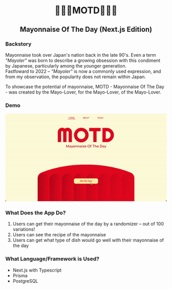 <h1 align="center">🍳🥚🍳MOTD🥚🍳🥚</h1>
<h2 align="center">Mayonnaise Of The Day (Next.js Edition)</h2>

### Backstory
Mayonnaise took over Japan's nation back in the late 90's. Even a term <i>"Mayoler"</i> was born to describe a growing obsession with this condiment by Japanese, particularly among the younger generation.<br>
Fastfoward to 2022 – <i>"Mayoler"</i> is now a commonly used expression, and from my observation, the popularity does not remain within Japan.

To showcase the potential of mayonnaise, MOTD - Mayonnaise Of The Day - was created by the Mayo-Lover, for the Mayo-Lover, of the Mayo-Lover.


### Demo
![MOTD demo gif](https://github.com/sigristarisa/motd-nextjs/blob/main/public/images/motd-demo.gif?raw=true)



### What Does the App Do?
1. Users can get their mayonnaise of the day by a randomizer – out of 100 variations!
2. Users can see the recipe of the mayonnaise
3. Users can get what type of dish would go well with their mayonnaise of the day

### What Language/Framework is Used?
- Next.js with Typescript
- Prisma
- PostgreSQL<br/>
